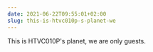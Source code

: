 ```yaml
---
date: 2021-06-22T09:55:01+02:00
slug: this-is-htvc010p-s-planet-we
---
```

This is HTVC010P's planet, we are only guests.


